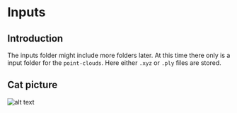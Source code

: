# Inputs

## Introduction

The inputs folder might include more folders later. At this time there only is a input folder for the `point-clouds`.
Here either `.xyz` or `.ply` files are stored.

## Cat picture

![alt text](https://encrypted-tbn0.gstatic.com/images?q=tbn:ANd9GcRrtxQ6x4zIDxIc_dTKXEivWbe07agazd2LWA&usqp=CAU)